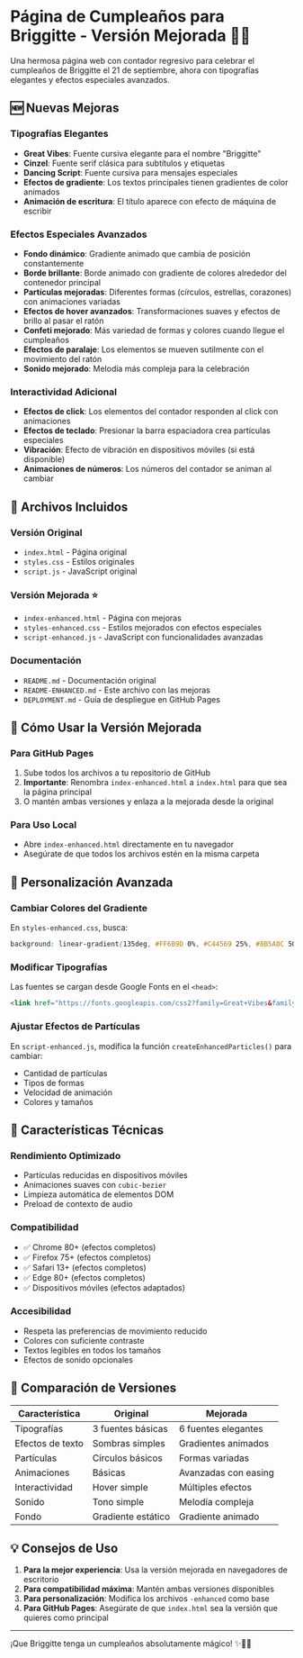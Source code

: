 # Página de Cumpleaños para Briggitte - Versión Mejorada 🎉✨

Una hermosa página web con contador regresivo para celebrar el cumpleaños de Briggitte el 21 de septiembre, ahora con tipografías elegantes y efectos especiales avanzados.

## 🆕 Nuevas Mejoras

### Tipografías Elegantes
- **Great Vibes**: Fuente cursiva elegante para el nombre "Briggitte"
- **Cinzel**: Fuente serif clásica para subtítulos y etiquetas
- **Dancing Script**: Fuente cursiva para mensajes especiales
- **Efectos de gradiente**: Los textos principales tienen gradientes de color animados
- **Animación de escritura**: El título aparece con efecto de máquina de escribir

### Efectos Especiales Avanzados
- **Fondo dinámico**: Gradiente animado que cambia de posición constantemente
- **Borde brillante**: Borde animado con gradiente de colores alrededor del contenedor principal
- **Partículas mejoradas**: Diferentes formas (círculos, estrellas, corazones) con animaciones variadas
- **Efectos de hover avanzados**: Transformaciones suaves y efectos de brillo al pasar el ratón
- **Confeti mejorado**: Más variedad de formas y colores cuando llegue el cumpleaños
- **Efectos de paralaje**: Los elementos se mueven sutilmente con el movimiento del ratón
- **Sonido mejorado**: Melodía más compleja para la celebración

### Interactividad Adicional
- **Efectos de click**: Los elementos del contador responden al click con animaciones
- **Efectos de teclado**: Presionar la barra espaciadora crea partículas especiales
- **Vibración**: Efecto de vibración en dispositivos móviles (si está disponible)
- **Animaciones de números**: Los números del contador se animan al cambiar

## 📁 Archivos Incluidos

### Versión Original
- `index.html` - Página original
- `styles.css` - Estilos originales
- `script.js` - JavaScript original

### Versión Mejorada ⭐
- `index-enhanced.html` - Página con mejoras
- `styles-enhanced.css` - Estilos mejorados con efectos especiales
- `script-enhanced.js` - JavaScript con funcionalidades avanzadas

### Documentación
- `README.md` - Documentación original
- `README-ENHANCED.md` - Este archivo con las mejoras
- `DEPLOYMENT.md` - Guía de despliegue en GitHub Pages

## 🚀 Cómo Usar la Versión Mejorada

### Para GitHub Pages
1. Sube todos los archivos a tu repositorio de GitHub
2. **Importante**: Renombra `index-enhanced.html` a `index.html` para que sea la página principal
3. O mantén ambas versiones y enlaza a la mejorada desde la original

### Para Uso Local
- Abre `index-enhanced.html` directamente en tu navegador
- Asegúrate de que todos los archivos estén en la misma carpeta

## 🎨 Personalización Avanzada

### Cambiar Colores del Gradiente
En `styles-enhanced.css`, busca:
```css
background: linear-gradient(135deg, #FF6B9D 0%, #C44569 25%, #8B5A8C 50%, #F8B500 75%, #FF6B9D 100%);
```

### Modificar Tipografías
Las fuentes se cargan desde Google Fonts en el `<head>`:
```html
<link href="https://fonts.googleapis.com/css2?family=Great+Vibes&family=Cinzel:wght@400;600&..." rel="stylesheet">
```

### Ajustar Efectos de Partículas
En `script-enhanced.js`, modifica la función `createEnhancedParticles()` para cambiar:
- Cantidad de partículas
- Tipos de formas
- Velocidad de animación
- Colores y tamaños

## 🌟 Características Técnicas

### Rendimiento Optimizado
- Partículas reducidas en dispositivos móviles
- Animaciones suaves con `cubic-bezier`
- Limpieza automática de elementos DOM
- Preload de contexto de audio

### Compatibilidad
- ✅ Chrome 80+ (efectos completos)
- ✅ Firefox 75+ (efectos completos)
- ✅ Safari 13+ (efectos completos)
- ✅ Edge 80+ (efectos completos)
- ✅ Dispositivos móviles (efectos adaptados)

### Accesibilidad
- Respeta las preferencias de movimiento reducido
- Colores con suficiente contraste
- Textos legibles en todos los tamaños
- Efectos de sonido opcionales

## 🎁 Comparación de Versiones

| Característica | Original | Mejorada |
|----------------|----------|----------|
| Tipografías | 3 fuentes básicas | 6 fuentes elegantes |
| Efectos de texto | Sombras simples | Gradientes animados |
| Partículas | Círculos básicos | Formas variadas |
| Animaciones | Básicas | Avanzadas con easing |
| Interactividad | Hover simple | Múltiples efectos |
| Sonido | Tono simple | Melodía compleja |
| Fondo | Gradiente estático | Gradiente animado |

## 💡 Consejos de Uso

1. **Para la mejor experiencia**: Usa la versión mejorada en navegadores de escritorio
2. **Para compatibilidad máxima**: Mantén ambas versiones disponibles
3. **Para personalización**: Modifica los archivos `-enhanced` como base
4. **Para GitHub Pages**: Asegúrate de que `index.html` sea la versión que quieres como principal

---

¡Que Briggitte tenga un cumpleaños absolutamente mágico! ✨🎂🎉

